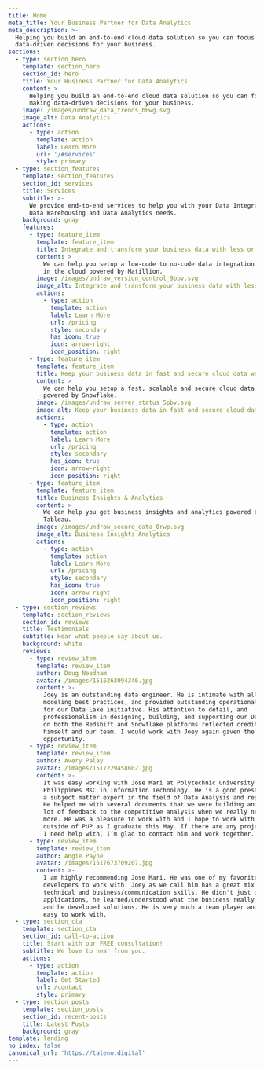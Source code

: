 ```yaml
---
title: Home
meta_title: Your Business Partner for Data Analytics
meta_description: >-
  Helping you build an end-to-end cloud data solution so you can focus on making
  data-driven decisions for your business.
sections:
  - type: section_hero
    template: section_hero
    section_id: hero
    title: Your Business Partner for Data Analytics
    content: >
      Helping you build an end-to-end cloud data solution so you can focus on
      making data-driven decisions for your business.
    image: /images/undraw_data_trends_b0wg.svg
    image_alt: Data Analytics
    actions:
      - type: action
        template: action
        label: Learn More
        url: '/#services'
        style: primary
  - type: section_features
    template: section_features
    section_id: services
    title: Services
    subtitle: >-
      We provide end-to-end services to help you with your Data Integration,
      Data Warehousing and Data Analytics needs.
    background: gray
    features:
      - type: feature_item
        template: feature_item
        title: Integrate and transform your business data with less or no-code
        content: >
          We can help you setup a low-code to no-code data integration platform
          in the cloud powered by Matillion.
        image: /images/undraw_version_control_9bpv.svg
        image_alt: Integrate and transform your business data with less or no-code
        actions:
          - type: action
            template: action
            label: Learn More
            url: /pricing
            style: secondary
            has_icon: true
            icon: arrow-right
            icon_position: right
      - type: feature_item
        template: feature_item
        title: Keep your business data in fast and secure cloud data warehouse
        content: >
          We can help you setup a fast, scalable and secure cloud data warehouse
          powered by Snowflake.
        image: /images/undraw_server_status_5pbv.svg
        image_alt: Keep your business data in fast and secure cloud data warehouse
        actions:
          - type: action
            template: action
            label: Learn More
            url: /pricing
            style: secondary
            has_icon: true
            icon: arrow-right
            icon_position: right
      - type: feature_item
        template: feature_item
        title: Business Insights & Analytics
        content: >
          We can help you get business insights and analytics powered by
          Tableau.
        image: /images/undraw_secure_data_0rwp.svg
        image_alt: Business Insights Analytics
        actions:
          - type: action
            template: action
            label: Learn More
            url: /pricing
            style: secondary
            has_icon: true
            icon: arrow-right
            icon_position: right
  - type: section_reviews
    template: section_reviews
    section_id: reviews
    title: Testimonials
    subtitle: Hear what people say about us.
    background: white
    reviews:
      - type: review_item
        template: review_item
        author: Doug Needham
        avatar: /images/1516263094346.jpg
        content: >-
          Joey is an outstanding data engineer. He is intimate with all the data
          modeling best practices, and provided outstanding operational support
          for our Data Lake initiative. His attention to detail, and
          professionalism in designing, building, and supporting our Data Lake
          on both the Redshift and Snowflake platforms reflected credit upon
          himself and our team. I would work with Joey again given the
          opportunity.
      - type: review_item
        template: review_item
        author: Avery Palay
        avatar: /images/1517229458602.jpg
        content: >-
          It was easy working with Jose Mari at Polytechnic University of the
          Philippines MsC in Information Technology. He is a good presenter and
          a subject matter expert in the field of Data Analysis and reporting.
          He helped me with several documents that we were building and added a
          lot of feedback to the competitive analysis when we really needed
          more. He was a pleasure to work with and I hope to work with him again
          outside of PUP as I graduate this May. If there are any projects that
          I need help with, I’m glad to contact him and work together.
      - type: review_item
        template: review_item
        author: Angie Payne
        avatar: /images/1517673709207.jpg
        content: >-
          I am highly recommending Jose Mari. He was one of my favorite
          developers to work with. Joey as we call him has a great mix of
          technical and business/communication skills. He didn't just develop
          applications, he learned/understood what the business really wanted
          and he developed solutions. He is very much a team player and very
          easy to work with.
  - type: section_cta
    template: section_cta
    section_id: call-to-action
    title: Start with our FREE consultation!
    subtitle: We love to hear from you.
    actions:
      - type: action
        template: action
        label: Get Started
        url: /contact
        style: primary
  - type: section_posts
    template: section_posts
    section_id: recent-posts
    title: Latest Posts
    background: gray
template: landing
no_index: false
canonical_url: 'https://taleno.digital'
---
```

